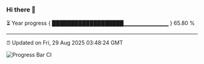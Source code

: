 ### Hi there 👋

⏳ Year progress { ███████████████████▁▁▁▁▁▁▁▁▁▁▁ } 65.80 %

---

⏰ Updated on Fri, 29 Aug 2025 03:48:24 GMT

![Progress Bar CI](https://github.com/IshwaranRudhara/GIT-ACTION/workflows/Progress%20Bar%20CI/badge.svg)
